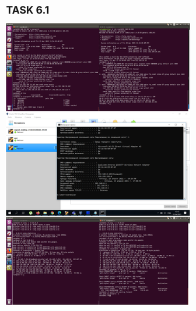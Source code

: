 # TASK 6.1

<img src="screenshots/1.png">
<img src="screenshots/2.png">
<img src="screenshots/3.png">
